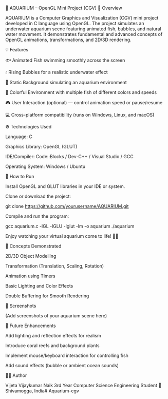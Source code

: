 🐠 AQUARIUM – OpenGL Mini Project (CGV)
🎨 Overview

AQUARIUM is a Computer Graphics and Visualization (CGV) mini project developed in C language using OpenGL.
The project simulates an underwater aquarium scene featuring animated fish, bubbles, and natural water movement.
It demonstrates fundamental and advanced concepts of OpenGL animations, transformations, and 2D/3D rendering.

💡 Features

🐟 Animated Fish swimming smoothly across the screen

💧 Rising Bubbles for a realistic underwater effect

🌊 Static Background simulating an aquarium environment

🌈 Colorful Environment with multiple fish of different colors and speeds

🎮 User Interaction (optional) — control animation speed or pause/resume

💻 Cross-platform compatibility (runs on Windows, Linux, and macOS)

⚙️ Technologies Used

Language: C

Graphics Library: OpenGL (GLUT)

IDE/Compiler: Code::Blocks / Dev-C++ / Visual Studio / GCC

Operating System: Windows / Ubuntu

🚀 How to Run

Install OpenGL and GLUT libraries in your IDE or system.

Clone or download the project:

git clone https://github.com/yourusername/AQUARIUM.git


Compile and run the program:

gcc aquarium.c -lGL -lGLU -lglut -lm -o aquarium
./aquarium


Enjoy watching your virtual aquarium come to life! 🌊🐠

🧠 Concepts Demonstrated

2D/3D Object Modelling

Transformation (Translation, Scaling, Rotation)

Animation using Timers

Basic Lighting and Color Effects

Double Buffering for Smooth Rendering

📸 Screenshots

(Add screenshots of your aquarium scene here)

🔮 Future Enhancements

Add lighting and reflection effects for realism

Introduce coral reefs and background plants

Implement mouse/keyboard interaction for controlling fish

Add sound effects (bubble or ambient ocean sounds)

👩‍💻 Author

Vijeta Vijaykumar Naik
3rd Year Computer Science Engineering Student
📍 Shivamogga, India# Aquarium-cgv
